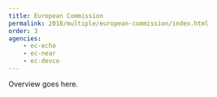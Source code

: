 ```yaml
---
title: European Commission
permalink: 2018/multiple/european-commission/index.html
order: 3
agencies:
    - ec-echo
    - ec-near
    - ec-devco
---
```


Overview goes here.
